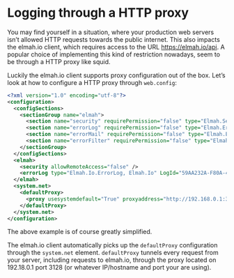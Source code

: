 # Logging through a HTTP proxy

You may find yourself in a situation, where your production web servers isn’t allowed HTTP requests towards the public internet. This also impacts the elmah.io client, which requires access to the URL https://elmah.io/api. A popular choice of implementing this kind of restriction nowadays, seem to be through a HTTP proxy like squid.

Luckily the elmah.io client supports proxy configuration out of the box. Let’s look at how to configure a HTTP proxy through `web.config`:

```xml
<?xml version="1.0" encoding="utf-8"?>
<configuration>
  <configSections>
    <sectionGroup name="elmah">
      <section name="security" requirePermission="false" type="Elmah.SecuritySectionHandler, Elmah" />
      <section name="errorLog" requirePermission="false" type="Elmah.ErrorLogSectionHandler, Elmah" />
      <section name="errorMail" requirePermission="false" type="Elmah.ErrorMailSectionHandler, Elmah" />
      <section name="errorFilter" requirePermission="false" type="Elmah.ErrorFilterSectionHandler, Elmah" />
    </sectionGroup>
  </configSections>
  <elmah>
    <security allowRemoteAccess="false" />
    <errorLog type="Elmah.Io.ErrorLog, Elmah.Io" LogId="59AA232A-F80A-4414-801D-F305D8AE55D7" />
  </elmah>
  <system.net>
    <defaultProxy>
      <proxy usesystemdefault="True" proxyaddress="http://192.168.0.1:3128" bypassonlocal="False"/>
    </defaultProxy>
  </system.net>
</configuration>
```

The above example is of course greatly simplified.

The elmah.io client automatically picks up the `defaultProxy` configuration through the `system.net` element. `defaultProxy` tunnels every request from your server, including requests to elmah.io, through the proxy located on 192.18.0.1 port 3128 (or whatever IP/hostname and port your are using).
